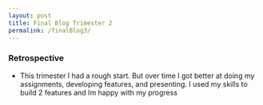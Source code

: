 ```yaml
---
layout: post
title: Final Blog Trimester 2
permalink: /finalBlog3/
---
```



### Retrospective
- This trimester I had a rough start. But over time I got better at doing my assignments, developing features, and presenting. I used my skills to build 2 features and Im happy with my progress 